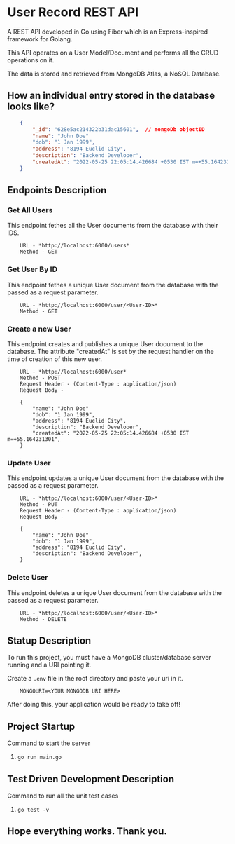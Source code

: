 # User Record REST API

A REST API developed in Go using Fiber which is an Express-inspired framework for Golang.

This API operates on a User Model/Document and performs all the CRUD operations on it.

The data is stored and retrieved from MongoDB Atlas, a NoSQL Database.

## How an individual entry stored in the database looks like?

```json
    {
        "_id": "628e5ac214322b31dac15601",  // mongoDb objectID
        "name": "John Doe"
        "dob": "1 Jan 1999",
        "address": "8194 Euclid City",
        "description": "Backend Developer",
        "createdAt": "2022-05-25 22:05:14.426684 +0530 IST m=+55.164231301",
    }
```

## Endpoints Description

### Get All Users

This endpoint fethes all the User documents from the database with their IDS.

```
    URL - *http://localhost:6000/users*
    Method - GET
```

### Get User By ID

This endpoint fethes a unique User document from the database with the <User-ID> passed as a request parameter.

```
    URL - *http://localhost:6000/user/<User-ID>*
    Method - GET
```

### Create a new User

This endpoint creates and publishes a unique User document to the database.
The attribute "createdAt" is set by the request handler on the time of creation of this new user.

```
    URL - *http://localhost:6000/user*
    Method - POST
    Request Header - (Content-Type : application/json)
    Request Body -

    {
        "name": "John Doe"
        "dob": "1 Jan 1999",
        "address": "8194 Euclid City",
        "description": "Backend Developer",
        "createdAt": "2022-05-25 22:05:14.426684 +0530 IST m=+55.164231301",
    }

```

### Update User

This endpoint updates a unique User document from the database with the <User-ID> passed as a request parameter.

```
    URL - *http://localhost:6000/user/<User-ID>*
    Method - PUT
    Request Header - (Content-Type : application/json)
    Request Body -

    {
        "name": "John Doe"
        "dob": "1 Jan 1999",
        "address": "8194 Euclid City",
        "description": "Backend Developer",
    }
```

### Delete User

This endpoint deletes a unique User document from the database with the <User-ID> passed as a request parameter.

```
    URL - *http://localhost:6000/user/<User-ID>*
    Method - DELETE
```

## Statup Description

To run this project, you must have a MongoDB cluster/database server running and a URI pointing it.

Create a `.env` file in the root directory and paste your uri in it.

```
    MONGOURI=<YOUR MONGODB URI HERE>
```

After doing this, your application would be ready to take off!


## Project Startup

Command to start the server

1. `go run main.go`

## Test Driven Development Description

Command to run all the unit test cases

1. `go test -v`

## Hope everything works. Thank you.
